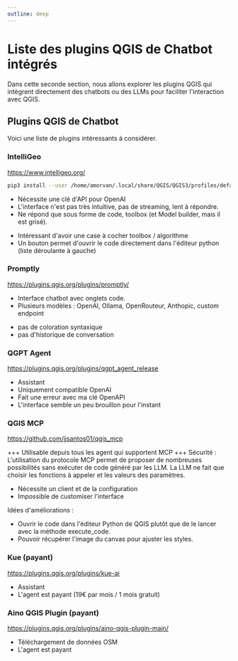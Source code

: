 ```yaml
---
outline: deep
---
```


# Liste des plugins QGIS de Chatbot intégrés 

Dans cette seconde section, nous allons explorer les plugins QGIS qui intègrent directement des chatbots ou des LLMs pour faciliter l'interaction avec QGIS. 

## Plugins QGIS de Chatbot
Voici une liste de plugins intéressants à considérer.

### IntelliGeo
https://www.intelligeo.org/

```bash
pip3 install --user /home/amorvan/.local/share/QGIS/QGIS3/profiles/default/python/plugins/intelli_geo/ -r requirements.txt
```

- Nécessite une clé d'API pour OpenAI
- L'interface n'est pas très intuitive, pas de streaming, lent à répondre.
- Ne répond que sous forme de code, toolbox (et Model builder, mais il est grisé).
+ Intéressant d'avoir une case à cocher toolbox / algorithme
+ Un bouton permet d'ouvrir le code directement dans l'éditeur python (liste déroulante à gauche)

### Promptly
https://plugins.qgis.org/plugins/promptly/

+ Interface chatbot avec onglets code.
+ Plusieurs modèles : OpenAI, Ollama, OpenRouteur, Anthopic, custom endpoint
- pas de coloration syntaxique
- pas d'historique de conversation

### QGPT Agent
https://plugins.qgis.org/plugins/qgpt_agent_release

- Assistant
- Uniquement compatible OpenAI
- Fait une erreur avec ma clé OpenAPI
- L'interface semble un peu brouillon pour l'instant

### QGIS MCP
https://github.com/jjsantos01/qgis_mcp

+++ Utilisable depuis tous les agent qui supportent MCP
+++ Sécurité : L'utilisation du protocole MCP permet de proposer de nombreuses possibilités sans exécuter de code généré par les LLM. La LLM ne fait que choisir les fonctions à appeler et les valeurs des paramètres.
- Nécessite un client et de la configuration
- Impossible de customiser l'interface

Idées d'améliorations :
- Ouvrir le code dans l'éditeur Python de QGIS plutôt que de le lancer avec la méthode execute_code.
- Pouvoir récupérer l'image du canvas pour ajuster les styles.

### Kue (payant)

https://plugins.qgis.org/plugins/kue-ai

- Assistant
- L'agent est payant (19€ par mois / 1 mois gratuit)

### Aino QGIS Plugin (payant)
https://plugins.qgis.org/plugins/aino-qgis-plugin-main/

- Téléchargement de données OSM
- L'agent est payant